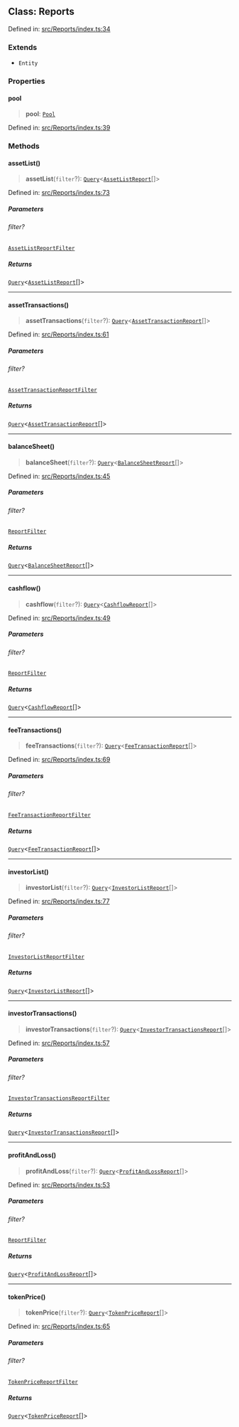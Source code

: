 
## Class: Reports

Defined in: [src/Reports/index.ts:34](https://github.com/centrifuge/sdk/blob/06481dd97d36d4bab50ba6896f271ad18817fe4b/src/Reports/index.ts#L34)

### Extends

- `Entity`

### Properties

#### pool

> **pool**: [`Pool`](#class-pool)

Defined in: [src/Reports/index.ts:39](https://github.com/centrifuge/sdk/blob/06481dd97d36d4bab50ba6896f271ad18817fe4b/src/Reports/index.ts#L39)

### Methods

#### assetList()

> **assetList**(`filter`?): [`Query`](#type-query)\<[`AssetListReport`](#type-assetlistreport)[]\>

Defined in: [src/Reports/index.ts:73](https://github.com/centrifuge/sdk/blob/06481dd97d36d4bab50ba6896f271ad18817fe4b/src/Reports/index.ts#L73)

##### Parameters

###### filter?

[`AssetListReportFilter`](#type-assetlistreportfilter)

##### Returns

[`Query`](#type-query)\<[`AssetListReport`](#type-assetlistreport)[]\>

***

#### assetTransactions()

> **assetTransactions**(`filter`?): [`Query`](#type-query)\<[`AssetTransactionReport`](#type-assettransactionreport)[]\>

Defined in: [src/Reports/index.ts:61](https://github.com/centrifuge/sdk/blob/06481dd97d36d4bab50ba6896f271ad18817fe4b/src/Reports/index.ts#L61)

##### Parameters

###### filter?

[`AssetTransactionReportFilter`](#type-assettransactionreportfilter)

##### Returns

[`Query`](#type-query)\<[`AssetTransactionReport`](#type-assettransactionreport)[]\>

***

#### balanceSheet()

> **balanceSheet**(`filter`?): [`Query`](#type-query)\<[`BalanceSheetReport`](#type-balancesheetreport)[]\>

Defined in: [src/Reports/index.ts:45](https://github.com/centrifuge/sdk/blob/06481dd97d36d4bab50ba6896f271ad18817fe4b/src/Reports/index.ts#L45)

##### Parameters

###### filter?

[`ReportFilter`](#type-reportfilter)

##### Returns

[`Query`](#type-query)\<[`BalanceSheetReport`](#type-balancesheetreport)[]\>

***

#### cashflow()

> **cashflow**(`filter`?): [`Query`](#type-query)\<[`CashflowReport`](#type-cashflowreport)[]\>

Defined in: [src/Reports/index.ts:49](https://github.com/centrifuge/sdk/blob/06481dd97d36d4bab50ba6896f271ad18817fe4b/src/Reports/index.ts#L49)

##### Parameters

###### filter?

[`ReportFilter`](#type-reportfilter)

##### Returns

[`Query`](#type-query)\<[`CashflowReport`](#type-cashflowreport)[]\>

***

#### feeTransactions()

> **feeTransactions**(`filter`?): [`Query`](#type-query)\<[`FeeTransactionReport`](#type-feetransactionreport)[]\>

Defined in: [src/Reports/index.ts:69](https://github.com/centrifuge/sdk/blob/06481dd97d36d4bab50ba6896f271ad18817fe4b/src/Reports/index.ts#L69)

##### Parameters

###### filter?

[`FeeTransactionReportFilter`](#type-feetransactionreportfilter)

##### Returns

[`Query`](#type-query)\<[`FeeTransactionReport`](#type-feetransactionreport)[]\>

***

#### investorList()

> **investorList**(`filter`?): [`Query`](#type-query)\<[`InvestorListReport`](#type-investorlistreport)[]\>

Defined in: [src/Reports/index.ts:77](https://github.com/centrifuge/sdk/blob/06481dd97d36d4bab50ba6896f271ad18817fe4b/src/Reports/index.ts#L77)

##### Parameters

###### filter?

[`InvestorListReportFilter`](#type-investorlistreportfilter)

##### Returns

[`Query`](#type-query)\<[`InvestorListReport`](#type-investorlistreport)[]\>

***

#### investorTransactions()

> **investorTransactions**(`filter`?): [`Query`](#type-query)\<[`InvestorTransactionsReport`](#type-investortransactionsreport)[]\>

Defined in: [src/Reports/index.ts:57](https://github.com/centrifuge/sdk/blob/06481dd97d36d4bab50ba6896f271ad18817fe4b/src/Reports/index.ts#L57)

##### Parameters

###### filter?

[`InvestorTransactionsReportFilter`](#type-investortransactionsreportfilter)

##### Returns

[`Query`](#type-query)\<[`InvestorTransactionsReport`](#type-investortransactionsreport)[]\>

***

#### profitAndLoss()

> **profitAndLoss**(`filter`?): [`Query`](#type-query)\<[`ProfitAndLossReport`](#type-profitandlossreport)[]\>

Defined in: [src/Reports/index.ts:53](https://github.com/centrifuge/sdk/blob/06481dd97d36d4bab50ba6896f271ad18817fe4b/src/Reports/index.ts#L53)

##### Parameters

###### filter?

[`ReportFilter`](#type-reportfilter)

##### Returns

[`Query`](#type-query)\<[`ProfitAndLossReport`](#type-profitandlossreport)[]\>

***

#### tokenPrice()

> **tokenPrice**(`filter`?): [`Query`](#type-query)\<[`TokenPriceReport`](#type-tokenpricereport)[]\>

Defined in: [src/Reports/index.ts:65](https://github.com/centrifuge/sdk/blob/06481dd97d36d4bab50ba6896f271ad18817fe4b/src/Reports/index.ts#L65)

##### Parameters

###### filter?

[`TokenPriceReportFilter`](#type-tokenpricereportfilter)

##### Returns

[`Query`](#type-query)\<[`TokenPriceReport`](#type-tokenpricereport)[]\>
